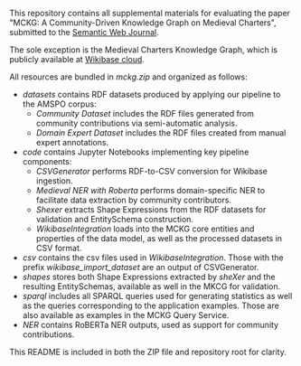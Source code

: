 This repository contains all supplemental materials for evaluating the paper "MCKG: A Community-Driven Knowledge Graph on Medieval Charters", submitted to the [Semantic Web Journal](https://www.semantic-web-journal.net/).

The sole exception is the Medieval Charters Knowledge Graph, which is publicly available at [Wikibase cloud](https://medievalcharterskg.wikibase.cloud/wiki/Main_Page).

All resources are bundled in _mckg.zip_ and organized as follows:
* _datasets_ contains RDF datasets produced by applying our pipeline to the AMSPO corpus:
  * _Community Dataset_ includes the RDF files generated from community contributions via semi-automatic analysis.
  * _Domain Expert Dataset_ includes the RDF files created from manual expert annotations.
* _code_ contains Jupyter Notebooks implementing key pipeline components:
  * _CSVGenerator_ performs RDF-to-CSV conversion for Wikibase ingestion.
  * _Medieval NER with Roberta_ performs domain-specific NER to facilitate data extraction by community contributors.
  * _Shexer_ extracts Shape Expressions from the RDF datasets for validation and EntitySchema construction.
  * _WikibaseIntegration_ loads into the MCKG core entities and properties of the data model, as well as the processed datasets in CSV format.
* _csv_ contains the csv files used in _WikibaseIntegration_. Those with the prefix _wikibase_import_dataset_ are an output of CSVGenerator.
* _shapes_ stores both Shape Expressions extracted by _sheXer_ and the resulting EntitySchemas, available as well in the MKCG for validation.
* _sparql_ includes all SPARQL queries used for generating statistics as well as the queries corresponding to the application examples. Those are also available as examples in the MCKG Query Service.
* _NER_ contains RoBERTa NER outputs, used as support for community contributions.

This README is included in both the ZIP file and repository root for clarity.

